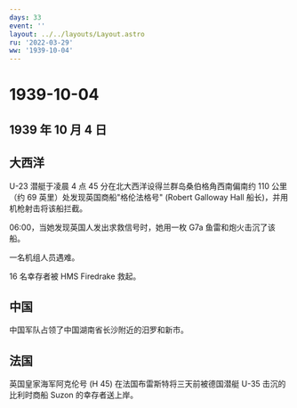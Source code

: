 ```yaml
---
days: 33
event: ''
layout: ../../layouts/Layout.astro
ru: '2022-03-29'
ww: '1939-10-04'
---
```


# 1939-10-04

## 1939 年 10 月 4 日

## 大西洋

U-23 潜艇于凌晨 4 点 45 分在北大西洋设得兰群岛桑伯格角西南偏南约 110
公里（约 69 英里）处发现英国商船"格伦法格号" (Robert Galloway Hall
船长)，并用机枪射击将该船拦截。

06:00，当她发现英国人发出求救信号时，她用一枚 G7a 鱼雷和炮火击沉了该船。

一名机组人员遇难。

16 名幸存者被 HMS Firedrake 救起。

## 中国

中国军队占领了中国湖南省长沙附近的汨罗和新市。

## 法国

英国皇家海军阿克伦号 (H 45) 在法国布雷斯特将三天前被德国潜艇 U-35
击沉的比利时商船 Suzon 的幸存者送上岸。